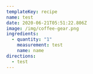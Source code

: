 ```yaml
---
templateKey: recipe
name: test
date: 2020-06-21T05:51:22.806Z
image: /img/coffee-gear.png
ingredients:
  - quantity: "1"
    measurement: test
    name: name
directions:
  - test
---
```


